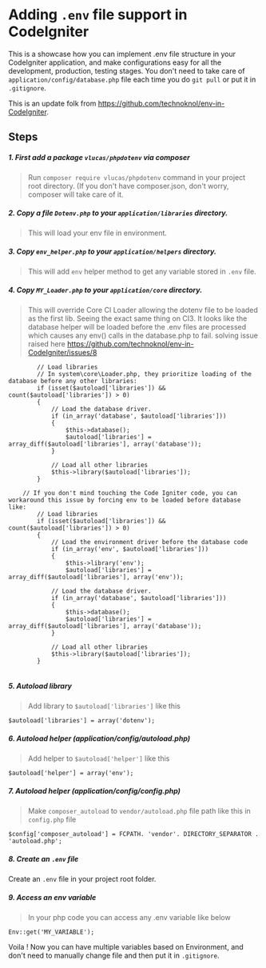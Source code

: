 # Adding `.env` file support in CodeIgniter 

This is a showcase how you can implement .env file structure in your CodeIgniter application, and make configurations easy for all the development, production, testing stages. You don't need to take care of `application/config/database.php` file each time you do `git pull` or put it in `.gitignore`. 

This is an update folk from https://github.com/technoknol/env-in-CodeIgniter.

## Steps
##### 1. First add a package `vlucas/phpdotenv` via composer 
> Run `composer require vlucas/phpdotenv` command in your project root directory. (If you don't have composer.json, don't worry, composer will take care of it.
##### 2. Copy a file `Dotenv.php` to your `application/libraries` directory.
> This will load your env file in environment.

##### 3. Copy `env_helper.php` to your `application/helpers` directory.
> This will add `env` helper method to get any variable stored in `.env` file.

##### 4. Copy `MY_Loader.php` to your `application/core` directory.
> This will override Core CI Loader allowing the dotenv file to be loaded as the first lib. 
> Seeing the exact same thing on CI3. It looks like the database helper will be loaded before the .env files are processed which causes any env() calls in the database.php to fail. solving issue raised here https://github.com/technoknol/env-in-CodeIgniter/issues/8

```
		// Load libraries
		// In system\core\Loader.php, they prioritize loading of the database before any other libraries:
		if (isset($autoload['libraries']) && count($autoload['libraries']) > 0)
		{
			// Load the database driver.
			if (in_array('database', $autoload['libraries']))
			{
				$this->database();
				$autoload['libraries'] = array_diff($autoload['libraries'], array('database'));
			}

			// Load all other libraries
			$this->library($autoload['libraries']);
		}

    // If you don't mind touching the Code Igniter code, you can workaround this issue by forcing env to be loaded before database like:
		// Load libraries
		if (isset($autoload['libraries']) && count($autoload['libraries']) > 0)
		{
			// Load the environment driver before the database code
			if (in_array('env', $autoload['libraries']))
			{
				$this->library('env');
				$autoload['libraries'] = array_diff($autoload['libraries'], array('env'));

			// Load the database driver.
			if (in_array('database', $autoload['libraries']))
			{
				$this->database();
				$autoload['libraries'] = array_diff($autoload['libraries'], array('database'));
			}

			// Load all other libraries
			$this->library($autoload['libraries']);
		}
    
```
##### 5. Autoload library 
> Add library to `$autoload['libraries']` like this 
```
$autoload['libraries'] = array('dotenv');
```
##### 6. Autoload helper (application/config/autoload.php)
> Add helper to `$autoload['helper']` like this 
```
$autoload['helper'] = array('env');
```

##### 7. Autoload helper (application/config/config.php)
> Make `composer_autoload` to `vendor/autoload.php` file path like this in `config.php` file 
```
$config['composer_autoload'] = FCPATH. 'vendor'. DIRECTORY_SEPARATOR . 'autoload.php';
```

##### 8. Create an `.env` file
Create an `.env` file in your project root folder. 

##### 9. Access an env variable
> In your php code you can access any .env variable like below 
```
Env::get('MY_VARIABLE');
```

Voila ! Now you can have multiple variables based on Environment, and don't need to manually change file and then put it in `.gitignore`.
